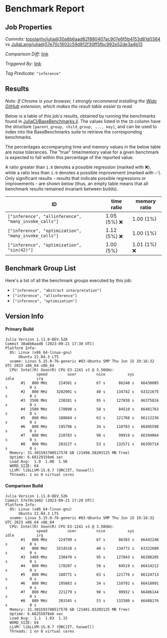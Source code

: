 # Benchmark Report

## Job Properties

*Commits:* [topolarity/julia@30a6b6aad82f880407ac907e6f5b4153d81d0364](https://github.com/topolarity/julia/commit/30a6b6aad82f880407ac907e6f5b4153d81d0364) vs [JuliaLang/julia@57e70c1602c59d812f30ff5fbc992e52de3a4b13](https://github.com/JuliaLang/julia/commit/57e70c1602c59d812f30ff5fbc992e52de3a4b13)

*Comparison Diff:* [link](https://github.com/JuliaLang/julia/compare/57e70c1602c59d812f30ff5fbc992e52de3a4b13..topolarity/julia:30a6b6aad82f880407ac907e6f5b4153d81d0364)

*Triggered By:* [link](https://github.com/JuliaLang/julia/pull/51406#issuecomment-1730475227)

*Tag Predicate:* `"inference"`

## Results

*Note: If Chrome is your browser, I strongly recommend installing the [Wide GitHub](https://chrome.google.com/webstore/detail/wide-github/kaalofacklcidaampbokdplbklpeldpj?hl=en)
extension, which makes the result table easier to read.*

Below is a table of this job's results, obtained by running the benchmarks found in
[JuliaCI/BaseBenchmarks.jl](https://github.com/JuliaCI/BaseBenchmarks.jl). The values
listed in the `ID` column have the structure `[parent_group, child_group, ..., key]`,
and can be used to index into the BaseBenchmarks suite to retrieve the corresponding
benchmarks.

The percentages accompanying time and memory values in the below table are noise tolerances. The "true"
time/memory value for a given benchmark is expected to fall within this percentage of the reported value.

A ratio greater than `1.0` denotes a possible regression (marked with :x:), while a ratio less
than `1.0` denotes a possible improvement (marked with :white_check_mark:). Only significant results - results
that indicate possible regressions or improvements - are shown below (thus, an empty table means that all
benchmark results remained invariant between builds).

| ID | time ratio | memory ratio |
|----|------------|--------------|
| `["inference", "allinference", "many_invoke_calls"]` | 1.05 (5%) :x: | 1.00 (1%)  |
| `["inference", "optimization", "many_invoke_calls"]` | 1.12 (5%) :x: | 1.00 (1%)  |
| `["inference", "optimization", "sin(42)"]` | 1.00 (5%)  | 1.01 (1%) :x: |

## Benchmark Group List

Here's a list of all the benchmark groups executed by this job:

- `["inference", "abstract interpretation"]`
- `["inference", "allinference"]`
- `["inference", "optimization"]`

## Version Info

#### Primary Build

```
Julia Version 1.11.0-DEV.528
Commit 30a6b6aad8 (2023-09-21 17:30 UTC)
Platform Info:
  OS: Linux (x86_64-linux-gnu)
      Ubuntu 22.04.3 LTS
  uname: Linux 5.15.0-76-generic #83-Ubuntu SMP Thu Jun 15 19:16:32 UTC 2023 x86_64 x86_64
  CPU: Intel(R) Xeon(R) CPU E3-1241 v3 @ 3.50GHz: 
              speed         user         nice          sys         idle          irq
       #1   800 MHz     224501 s         67 s      86248 s   66430085 s          0 s
       #2   800 MHz    3202901 s         40 s     134742 s   63321675 s          0 s
       #3  3500 MHz     230281 s         95 s     127830 s   66375824 s          0 s
       #4  2500 MHz     178090 s         50 s      84510 s   66401763 s          0 s
       #5   800 MHz     188684 s         63 s     121768 s   66112236 s          0 s
       #6   800 MHz     195796 s         34 s     110783 s   66405598 s          0 s
       #7   800 MHz     220783 s         98 s      99919 s   66394064 s          0 s
       #8   800 MHz     203227 s         53 s     132571 s   66395714 s          0 s
  Memory: 31.301593780517578 GB (21490.58203125 MB free)
  Uptime: 6.68129159e6 sec
  Load Avg:  1.0  1.08  1.56
  WORD_SIZE: 64
  LLVM: libLLVM-15.0.7 (ORCJIT, haswell)
  Threads: 1 on 8 virtual cores

```

#### Comparison Build

```
Julia Version 1.11.0-DEV.526
Commit 57e70c1602 (2023-09-21 17:28 UTC)
Platform Info:
  OS: Linux (x86_64-linux-gnu)
      Ubuntu 22.04.3 LTS
  uname: Linux 5.15.0-76-generic #83-Ubuntu SMP Thu Jun 15 19:16:32 UTC 2023 x86_64 x86_64
  CPU: Intel(R) Xeon(R) CPU E3-1241 v3 @ 3.50GHz: 
              speed         user         nice          sys         idle          irq
       #1   800 MHz     224709 s         67 s      86383 s   66442248 s          0 s
       #2   800 MHz    3214528 s         40 s     134772 s   63322600 s          0 s
       #3  3489 MHz     230470 s         95 s     127843 s   66388205 s          0 s
       #4   800 MHz     178207 s         50 s      84519 s   66414212 s          0 s
       #5   800 MHz     188771 s         63 s     121776 s   66124713 s          0 s
       #6   800 MHz     195883 s         34 s     110792 s   66418091 s          0 s
       #7   800 MHz     221279 s         98 s      99932 s   66406144 s          0 s
       #8   800 MHz     203345 s         53 s     132580 s   66408176 s          0 s
  Memory: 31.301593780517578 GB (21491.83203125 MB free)
  Uptime: 6.68255078e6 sec
  Load Avg:  1.1  1.03  1.15
  WORD_SIZE: 64
  LLVM: libLLVM-15.0.7 (ORCJIT, haswell)
  Threads: 1 on 8 virtual cores

```
